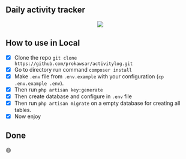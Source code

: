 ## Daily activity tracker

<p align="center"><img src="https://laravel.com/assets/img/components/logo-laravel.svg"></p>

<p align="center">
<a href="https://packagist.org/packages/laravel/framework"></a>
</p>

## How to use in Local

- [x] Clone the repo `git clone https://github.com/prokawsar/activitylog.git`
- [x] Go to directory run command `composer install`
- [x] Make `.env` file from `.env.example` with your configuration (`cp .env.example .env`).
- [x] Then run `php artisan key:generate`
- [x] Then create database and configure in `.env` file
- [x] Then run `php artisan migrate` on a empty database for creating all tables.
- [x] Now enjoy
 ## Done

:smile:

